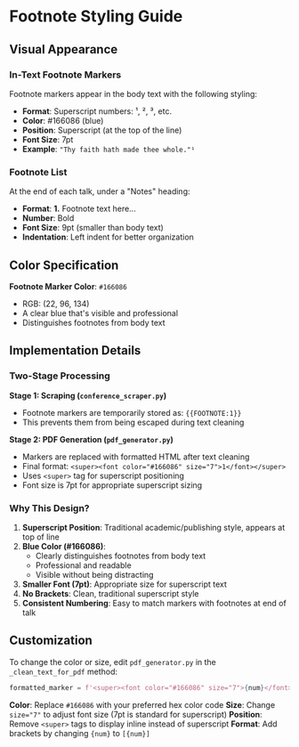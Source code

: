 # Footnote Styling Guide

## Visual Appearance

### In-Text Footnote Markers
Footnote markers appear in the body text with the following styling:

- **Format**: Superscript numbers: ¹, ², ³, etc.
- **Color**: #166086 (blue)
- **Position**: Superscript (at the top of the line)
- **Font Size**: 7pt
- **Example**: `"Thy faith hath made thee whole."¹`

### Footnote List
At the end of each talk, under a "Notes" heading:

- **Format**: **1.** Footnote text here...
- **Number**: Bold
- **Font Size**: 9pt (smaller than body text)
- **Indentation**: Left indent for better organization

## Color Specification

**Footnote Marker Color**: `#166086`
- RGB: (22, 96, 134)
- A clear blue that's visible and professional
- Distinguishes footnotes from body text

## Implementation Details

### Two-Stage Processing

**Stage 1: Scraping (`conference_scraper.py`)**
- Footnote markers are temporarily stored as: `{{FOOTNOTE:1}}`
- This prevents them from being escaped during text cleaning

**Stage 2: PDF Generation (`pdf_generator.py`)**
- Markers are replaced with formatted HTML after text cleaning
- Final format: `<super><font color="#166086" size="7">1</font></super>`
- Uses `<super>` tag for superscript positioning
- Font size is 7pt for appropriate superscript sizing

### Why This Design?

1. **Superscript Position**: Traditional academic/publishing style, appears at top of line
2. **Blue Color (#166086)**:
   - Clearly distinguishes footnotes from body text
   - Professional and readable
   - Visible without being distracting
3. **Smaller Font (7pt)**: Appropriate size for superscript text
4. **No Brackets**: Clean, traditional superscript style
5. **Consistent Numbering**: Easy to match markers with footnotes at end of talk

## Customization

To change the color or size, edit `pdf_generator.py` in the `_clean_text_for_pdf` method:
```python
formatted_marker = f'<super><font color="#166086" size="7">{num}</font></super>'
```

**Color**: Replace `#166086` with your preferred hex color code
**Size**: Change `size="7"` to adjust font size (7pt is standard for superscript)
**Position**: Remove `<super>` tags to display inline instead of superscript
**Format**: Add brackets by changing `{num}` to `[{num}]`

